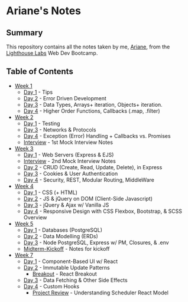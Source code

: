 # Ariane's Notes

## Summary

This repository contains all the notes taken by me, [Ariane](https://github.com/afairlie), from the [Lighthouse Labs](https://www.lighthouselabs.ca/) Web Dev Bootcamp. 

## Table of Contents

* [Week 1](/week-1)
  * [Day 1](/week-1/d1-lecture.md) - Tips
  * [Day 2](/week-1/d2-lecture.md) - Error Driven Development
  * [Day 3](/week-1/d3-lecture.md) - Data Types, Arrays+ iteration, Objects+ iteration.
  * [Day 4](/week-1/d4-lecture.md) - Higher Order Functions, Callbacks (.map, .filter)
* [Week 2](/week-2)
  * [Day 1](/week-2/d1-lecture.md) - Testing
  * [Day 3](/week-2/d3-lecture.md) - Networks & Protocols
  * [Day 4](/week-2/d4-lecture.md) - Exception (Error) Handling + Callbacks vs. Promises
  * [Interview](/week-2/interview/) - 1st Mock Interview Notes
* [Week 3](week-3)
  * [Day 1](week-3/d1-lecture.md) - Web Servers (Express & EJS)
  * [Interview](week-3/interviewNotes.md) - 2nd Mock Interview Notes
  * [Day 2](week-3/d2-lecture.md) - CRUD (Create, Read, Update, Delete), in Express
  * [Day 3](week-3/d3-lecture.md) - Cookies & User Authentication
  * [Day 4](week-3/d4-lecture.md) - Security, REST, Modular Routing, MiddleWare
* [Week 4](week-4)
  * [Day 1](week-4/d1-lecture.md) - CSS (+ HTML)
  * [Day 2](week-4/d2-lecture.md) - JS & jQuery on DOM (Client-Side Javascript)
  * [Day 3](week-4/d3-lecture.md) - jQuery & Ajax w/ Vanilla JS
  * [Day 4](week-4/d4-lecture.md) - Responsive Design with CSS Flexbox, Bootstrap, & SCSS Overview
* [Week 5](week-5)
  * [Day 1](week-5/d1-lecture.md) - Databases (PostgreSQL)
  * [Day 2](week-5/d2-lecture.md) - Data Modelling (ERDs)
  * [Day 3](week-5/d3-lecture.md) - Node PostgreSQL, Express w/ PM, Closures, & .env
  * [Midterm-Kickoff](week-5/midterm-kickoff.md) - Notes for kickoff
* [Week 7](week-7)
  * [Day 1](week-7/d1-lecture.md) - Component-Based UI w/ React
  * [Day 2](week-7/d2-lecture.md) - Immutable Update Patterns
    * [Breakout](week-7/d2-react-breakout.md) - React Breakout
  * [Day 3](week-7/d3-lecture.md) - Data Fetching & Other Side Effects
  * [Day 4](week-7/d4-lecture.md) - Custom Hooks
    * [Project Review](week-7/d4-react-scheduler-fundamentals.md) - Understanding Scheduler React Model